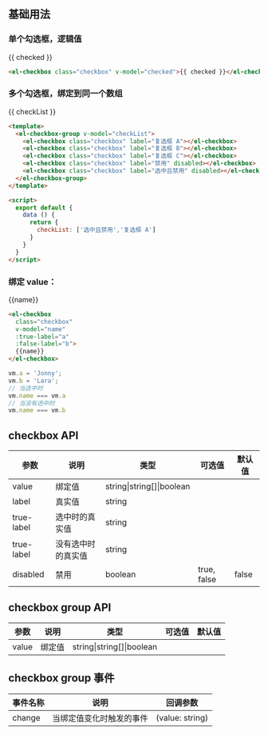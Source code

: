 <script>
  module.exports = {
    data() {
      return {
        checkList: ['选中且禁用','复选框 A'],
        // checkList2: ['复选框 A'],
        checked: true,
        name: 'Jonny',
        a: 'Jonny',
        b: 'Lara'
      };
    }
  };
</script>


<style>
  .demo-box.demo-checkbox {
    .checkbox {
      margin-right: 5px;

      & + .checkbox {
        margin-left: 10px;
      }
    }
  }
</style>

## 基础用法

### 单个勾选框，逻辑值

<div class="demo-box demo-checkbox">
  <el-checkbox class="checkbox" v-model="checked">{{ checked }}</el-checkbox>
</div>

```html
<el-checkbox class="checkbox" v-model="checked">{{ checked }}</el-checkbox>
```

### 多个勾选框，绑定到同一个数组

<div class="demo-box demo-checkbox">
<el-checkbox-group v-model="checkList">
  <el-checkbox class="checkbox" label="复选框 A"></el-checkbox>
  <el-checkbox class="checkbox" label="复选框 B"></el-checkbox>
  <el-checkbox class="checkbox" label="复选框 C"></el-checkbox>
  <el-checkbox class="checkbox" label="禁用" disabled></el-checkbox>
  <el-checkbox class="checkbox" label="选中且禁用" disabled></el-checkbox>
</el-checkbox-group>
</div>

<p>{{ checkList }}</p>

```html
<template>
  <el-checkbox-group v-model="checkList">
    <el-checkbox class="checkbox" label="复选框 A"></el-checkbox>
    <el-checkbox class="checkbox" label="复选框 B"></el-checkbox>
    <el-checkbox class="checkbox" label="复选框 C"></el-checkbox>
    <el-checkbox class="checkbox" label="禁用" disabled></el-checkbox>
    <el-checkbox class="checkbox" label="选中且禁用" disabled></el-checkbox>
  </el-checkbox-group>
</template>

<script>
  export default {
    data () {
      return {
        checkList: ['选中且禁用','复选框 A']
      }
    }
  }
</script>
```

### 绑定 value：

<div class="demo-box demo-checkbox">
  <el-checkbox
    class="checkbox"
    v-model="name"
    :true-label="a"
    :false-label="b">
    {{name}}
  </el-checkbox>
</div>

```html
<el-checkbox
  class="checkbox"
  v-model="name"
  :true-label="a"
  :false-label="b">
  {{name}}
</el-checkbox>
```

```js
vm.a = 'Jonny';
vm.b = 'Lara';
// 当选中时
vm.name === vm.a
// 当没有选中时
vm.name === vm.b
```

## checkbox API
| 参数      | 说明    | 类型      | 可选值       | 默认值   |
|---------- |-------- |---------- |-------------  |-------- |
| value     | 绑定值   | string\|string[]\|boolean  |    |    |
| label     | 真实值   | string    |               |         |
| true-label | 选中时的真实值   | string    |               |         |
| true-label | 没有选中时的真实值   | string    |               |         |
| disabled  | 禁用    | boolean   | true, false   | false   |

## checkbox group API
| 参数      | 说明    | 类型      | 可选值       | 默认值   |
|---------- |-------- |---------- |-------------  |-------- |
| value     | 绑定值   | string\|string[]\|boolean    |               |         |

## checkbox group 事件
| 事件名称      | 说明    | 回调参数      |
|---------- |-------- |---------- |
| change  | 当绑定值变化时触发的事件 | (value: string) |

